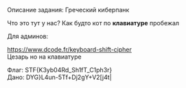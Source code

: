 Описание задания: Греческий киберпанк

Что это тут у нас? Как будто кот по <b>клавиатуре</b> пробежал


Для админов:

https://www.dcode.fr/keyboard-shift-cipher <br>
Цезарь но на клавиатуре

Флаг: STF{K3yb04Rd_Sh1fT_C1ph3r}<br>
Дано: DYG}L4un-5Tf+Dj2gY+V2[j4t|
